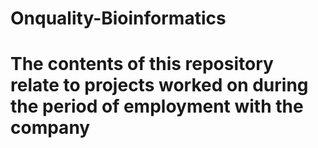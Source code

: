 ﻿# Onquality-Bioinformatics
 # The contents of this repository relate to projects worked on during the period of employment with the company
